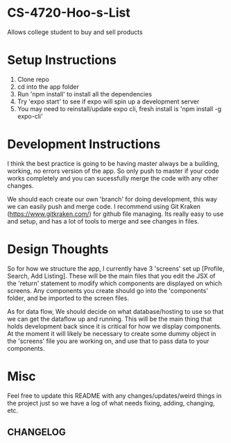 # CS-4720-Hoo-s-List
Allows college student to buy and sell products

# Setup Instructions

1) Clone repo
2) cd into the app folder
3) Run 'npm install' to install all the dependencies
4) Try 'expo start' to see if expo will spin up a development server
5) You may need to reinstall/update expo cli, fresh install is 'npm install -g expo-cli'

# Development Instructions

I think the best practice is going to be having master always be a building, working, no errors version of the app. So only push to master if your code works completely and you can sucessfully merge the code with any other changes. 

We should each create our own 'branch' for doing development, this way we can easily push and merge code. I recommend using Git Kraken (https://www.gitkraken.com/) for github file managing. Its really easy to use and setup, and has a lot of tools to merge and see changes in files. 

# Design Thoughts

So for how we structure the app, I currently have 3 'screens' set up [Profile, Search, Add Listing]. These will be the main files that you edit the JSX of the 'return' statement to modify which components are displayed on which screens. Any components you create should go into the 'components' folder, and be imported to the screen files.

As for data flow, We should decide on what database/hosting to use so that we can get the dataflow up and running. This will be the main thing that holds development back since it is critical for how we display components. At the moment it will likely be necessary to create some dummy object in the 'screens' file you are working on, and use that to pass data to your components.

# Misc

Feel free to update this README with any changes/updates/weird things in the project just so we have a log of what needs fixing, adding, changing, etc.

## CHANGELOG


